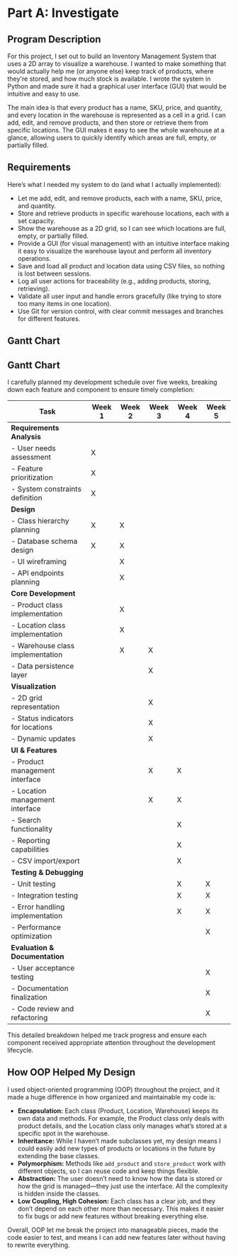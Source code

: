 # Part A: Investigate

## Program Description

For this project, I set out to build an Inventory Management System that uses a 2D array to visualize a warehouse. I wanted to make something that would actually help me (or anyone else) keep track of products, where they're stored, and how much stock is available. I wrote the system in Python and made sure it had a graphical user interface (GUI) that would be intuitive and easy to use.

The main idea is that every product has a name, SKU, price, and quantity, and every location in the warehouse is represented as a cell in a grid. I can add, edit, and remove products, and then store or retrieve them from specific locations. The GUI makes it easy to see the whole warehouse at a glance, allowing users to quickly identify which areas are full, empty, or partially filled.

## Requirements

Here’s what I needed my system to do (and what I actually implemented):

- Let me add, edit, and remove products, each with a name, SKU, price, and quantity.
- Store and retrieve products in specific warehouse locations, each with a set capacity.
- Show the warehouse as a 2D grid, so I can see which locations are full, empty, or partially filled.
- Provide a GUI (for visual management) with an intuitive interface making it easy to visualize the warehouse layout and perform all inventory operations.
- Save and load all product and location data using CSV files, so nothing is lost between sessions.
- Log all user actions for traceability (e.g., adding products, storing, retrieving).
- Validate all user input and handle errors gracefully (like trying to store too many items in one location).
- Use Git for version control, with clear commit messages and branches for different features.

## Gantt Chart
## Gantt Chart

I carefully planned my development schedule over five weeks, breaking down each feature and component to ensure timely completion:

| Task | Week 1 | Week 2 | Week 3 | Week 4 | Week 5 |
|------|--------|--------|--------|--------|--------|
| **Requirements Analysis** |||||
| - User needs assessment | X |  |  |  |  |
| - Feature prioritization | X |  |  |  |  |
| - System constraints definition | X |  |  |  |  |
| **Design** |||||
| - Class hierarchy planning | X | X |  |  |  |
| - Database schema design | X | X |  |  |  |
| - UI wireframing |  | X |  |  |  |
| - API endpoints planning |  | X |  |  |  |
| **Core Development** |||||
| - Product class implementation |  | X |  |  |  |
| - Location class implementation |  | X |  |  |  |
| - Warehouse class implementation |  | X | X |  |  |
| - Data persistence layer |  |  | X |  |  |
| **Visualization** |||||
| - 2D grid representation |  |  | X |  |  |
| - Status indicators for locations |  |  | X |  |  |
| - Dynamic updates |  |  | X |  |  |
| **UI & Features** |||||
| - Product management interface |  |  | X | X |  |
| - Location management interface |  |  | X | X |  |
| - Search functionality |  |  |  | X |  |
| - Reporting capabilities |  |  |  | X |  |
| - CSV import/export |  |  |  | X |  |
| **Testing & Debugging** |||||
| - Unit testing |  |  |  | X | X |
| - Integration testing |  |  |  | X | X |
| - Error handling implementation |  |  |  | X | X |
| - Performance optimization |  |  |  |  | X |
| **Evaluation & Documentation** |||||
| - User acceptance testing |  |  |  |  | X |
| - Documentation finalization |  |  |  |  | X |
| - Code review and refactoring |  |  |  |  | X |

This detailed breakdown helped me track progress and ensure each component received appropriate attention throughout the development lifecycle.

## How OOP Helped My Design

I used object-oriented programming (OOP) throughout the project, and it made a huge difference in how organized and maintainable my code is:

- **Encapsulation:** Each class (Product, Location, Warehouse) keeps its own data and methods. For example, the Product class only deals with product details, and the Location class only manages what’s stored at a specific spot in the warehouse.
- **Inheritance:** While I haven’t made subclasses yet, my design means I could easily add new types of products or locations in the future by extending the base classes.
- **Polymorphism:** Methods like `add_product` and `store_product` work with different objects, so I can reuse code and keep things flexible.
- **Abstraction:** The user doesn’t need to know how the data is stored or how the grid is managed—they just use the interface. All the complexity is hidden inside the classes.
- **Low Coupling, High Cohesion:** Each class has a clear job, and they don’t depend on each other more than necessary. This makes it easier to fix bugs or add new features without breaking everything else.

Overall, OOP let me break the project into manageable pieces, made the code easier to test, and means I can add new features later without having to rewrite everything.
